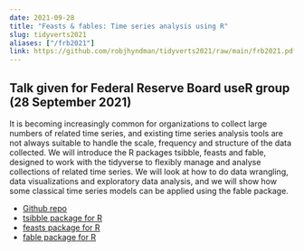 ```yaml
---
date: 2021-09-28
title: "Feasts & fables: Time series analysis using R"
slug: tidyverts2021
aliases: ["/frb2021"]
link: https://github.com/robjhyndman/tidyverts2021/raw/main/frb2021.pdf
---
```


## Talk given for Federal Reserve Board useR group (28 September 2021)

It is becoming increasingly common for organizations to collect large numbers of related time series, and existing time series analysis tools are not always suitable to handle the scale, frequency and structure of the data collected. We will introduce the R packages tsibble, feasts and fable, designed to work with the tidyverse to flexibly manage and analyse collections of related time series. We will look at how to do data wrangling, data visualizations and exploratory data analysis, and we will show how some classical time series models can be applied using the fable package.

 * [Github repo](https://github.com/robjhyndman/tidyverts2021)
 * [tsibble package for R](https://tsibble.tidyverts.org)
 * [feasts package for R](https://feasts.tidyverts.org)
 * [fable package for R](https://fable.tidyverts.org)
